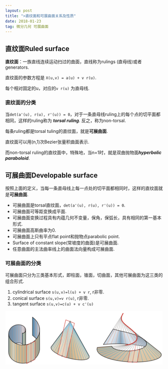 ```yaml
---
layout: post
title: ">直纹面和可展曲面关系及性质"
date: 2018-01-23
tag: 微分几何 可展曲面
---
```


## 直纹面Ruled surface ##

**直纹面**：一族直线连续运动扫过的曲面，直线称为rulings (直母线)或者generators.

直纹面的参数方程是 `X(u,v) = a(u) + v r(u)`.

每个相对固定的u，对应的`v r(u)` 为直母线.

### 直纹面的分类

当`det(a'(u), r(u), r'(u)) = 0`，对于一条直母线ruling上的每个点的切平面都相同，这样的ruling称为 ***torsal ruling***. 反之，称为non-torsal.

每条ruling都是torsal tuling的直纹面，就是**可展曲面**.

直纹面可以用(n,1)次Bezier张量积曲面表示.

而non-torsal ruling的直纹面中，特殊地，当n=1时，就是双曲抛物面***hyperbolic paraboloid***.



## 可展曲面Developable surface
按照上面的定义，当每一条直母线上每一点处的切平面都相同时，这样的直纹面就是**可展曲面**.

 - 可展曲面是torsal直纹面，`det(a'(u), r(u), r'(u)) = 0`.
 - 可展曲面可等距变换成平面.
 - 可展曲面变换过程具有内蕴几何不变量，保角，保弧长，具有相同的第一基本形式.
 - 可展曲面高斯曲率为0.
 - 可展曲面上只有平点flat point和抛物点parabolic point.
 - Surface of constant slope(常坡度的曲面)是可展曲面.
 - 任意曲面的主法曲率线上的曲面法向量构成可展曲面.


### 可展曲面的分类
可展曲面只分为三类基本形式，即柱面，锥面，切曲面，其他可展曲面为这三类的组合形式.

 1. cylindrical surface `s(u,v)=l(u) + v r`, r非零.
 2. conical surface `s(u,v)=v r(u)`, r非零.
 3. tangent surface `s(u,v)=c(u) + v c'(u)`

![](/images/posts/developable/develop.png)
